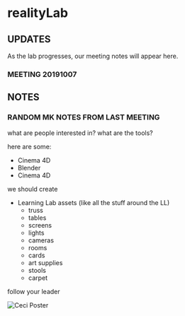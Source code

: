 
# realityLab


## UPDATES
As the lab progresses, our meeting notes will appear here.

### MEETING 20191007






## NOTES

### RANDOM MK NOTES FROM LAST MEETING

what are people interested in? what are the tools?

here are some:

 - Cinema 4D
 - Blender
 - Cinema 4D

we should create

 - Learning Lab assets (like all the stuff around the LL)
	 - truss
	 - tables
	 - screens
	 - lights
	 - cameras
	 - rooms
	 - cards
	 - art supplies
	 - stools
	 - carpet

follow your leader

![Ceci Poster](https://ll-summer-2019.s3.amazonaws.com/public/ceci-poster.jpg)


<!--stackedit_data:
eyJoaXN0b3J5IjpbLTgxMDI3NjA2OSwtMTg2NjE3NDY2MCwxMj
YzMjI0OTAwXX0=
-->